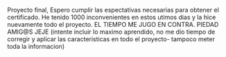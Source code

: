 Proyecto final, Espero cumplir las espectativas necesarias para obtener el certificado. He tenido 1000 inconvenientes en estos utimos dias y la hice nuevamente todo el proyecto. EL TIEMPO ME JUGO EN CONTRA. PIEDAD AMIG@S JEJE (intente incluir lo maximo aprendido, no me dio tiempo de corregir y aplicar las caracteristicas en todo el proyecto- tampoco meter toda la informacion)